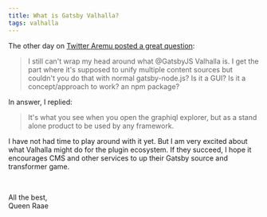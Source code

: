 ```yaml
---
title: What is Gatsby Valhalla?
tags: valhalla
---
```


The other day on [Twitter Aremu posted a great question](https://twitter.com/aremu_smog/status/1592398568434069504):

> I still can't wrap my head around what @GatsbyJS Valhalla is. I get the part where it's supposed to unify multiple content sources but couldn't you do that with normal gatsby-node.js? Is it a GUI? Is it a concept/approach to work? an npm package?

In answer, I replied:

> It's what you see when you open the graphiql explorer, but as a stand alone product to be used by any framework.

I have not had time to play around with it yet. But I am very excited about what Valhalla might do for the plugin ecosystem. If they succeed, I hope it encourages CMS and other services to up their Gatsby source and transformer game.

&nbsp;

All the best,  
Queen Raae
